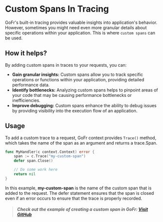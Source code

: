 # Custom Spans In Tracing

GoFr's built-in tracing provides valuable insights into application's behavior. However, sometimes you might need 
even more granular details about specific operations within your application. This is where `custom spans` can be used.

## How it helps?
By adding custom spans in traces to your requests, you can:

- **Gain granular insights:** Custom spans allow you to track specific operations or functions within your application, 
     providing detailed performance data.
- **Identify bottlenecks:** Analyzing custom spans helps to pinpoint areas of your code that may be causing 
      performance bottlenecks or inefficiencies.
- **Improve debugging:** Custom spans enhance the ability to debug issues by providing visibility into the execution 
      flow of an application.

## Usage

To add a custom trace to a request, GoFr context provides `Trace()` method, which takes the name of the span as an argument 
and returns a trace.Span. 

```go
func MyHandler(c context.Context) error {
	span := c.Trace("my-custom-span")
	defer span.Close()

	// Do some work here
	return nil
}
```

In this example, **my-custom-span** is the name of the custom span that is added to the request.
The defer statement ensures that the span is closed even if an error occurs to ensure that the trace is properly recorded.

> ##### Check out the example of creating a custom span in GoFr: [Visit GitHub](https://github.com/gofr-dev/gofr/blob/main/examples/http-server/main.go#L58)
